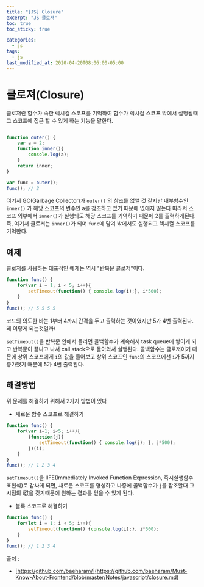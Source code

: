 ```yaml
---
title: "[JS] Closure"
excerpt: "JS 클로져"
toc: true
toc_sticky: true

categories:
  - js
tags:
  - js
last_modified_at: 2020-04-20T08:06:00-05:00
---
```


# 클로져(Closure)

클로저란 함수가 속한 렉시컬 스코프를 기억하여 함수가 렉시컬 스코프 밖에서 실행될때 그 스코프에 접근 할
수 있게 하는 기능을 말한다.

```js

function outer() {
    var a = 2;
    function inner(){
        console.log(a);
    }
    return inner;
}

var func = outer();
func(); // 2

```

여기서 GC(Garbage Collector)가 `outer()` 의 참조를 없앨 것 같지만 내부함수인 `inner()` 가 해당 스코프의 변수인 a를 참조하고 있기 때문에 없애지 않는다 따라서 스코프 외부에서 `inner()`가 실행되도 해당 스코프를 기억하기 때문에 2를 출력하게된다. 즉, 여기서 클로저는 `inner()`가 되며 `func`에 담겨 밖에서도 실행되고 렉시컬 스코프를 기억한다.


## 예제 

클로저를 사용하는 대표적인 예제는 역시 "반복문 클로저"이다.

```js
function func() {
    for(var i = 1; i < 5; i++){
        setTimeout(function() { console.log(i);}, i*500);
    }
}
func(); // 5 5 5 5
```

코드의 의도한 바는 1부터 4까지 간격을 두고 출력하는 것이였지만 5가 4번 출력된다. 왜 이렇게 되는것일까/

`setTimeout()`을 반복문 안에서 돌리면 콜백함수가 계속해서 task queue에 쌓이게 되고 반복문이 끝나고 나서 call stack으로 돌아와서 실행된다. 콜백함수는 클로저이기 때문에 상위 스코프에게 `i`의 값을 물어보고 상위 스코프인 `func`의 스코프에선 `i`가 5까지 증가했기 때문에 5가 4번 출력된다.


## 해결방법

위 문제를 해결하기 위해서 2가지 방법이 있다

+ 새로운 함수 스코프로 해결하기
```js
function func() {
    for(var i=1; i<5; i++){
        (function(j){
            setTimeout(function() { console.log(j); }, j*500);
        })(i);
    }
}
func(); // 1 2 3 4
```

`setTimeout()`을 IIFE(Immediately Invoked Function Expression, 즉시실행함수 표현식)로 감싸게 되면, 새로운 스코프를 형성하고 나중에 콜백함수가 `j`를 참조할때 그 시점의 i값을 갖기때문에 원하는 결과를 얻을 수 있게 된다.

+ 블록 스코프로 해결하기

```js
function func() {
    for(let i = 1; i < 5; i++){
        setTimeout(function() {console.log(i);}, i*500);
    }
}
func(); // 1 2 3 4
```

출처 :
+ [https://github.com/baeharam/](https://github.com/baeharam/Must-Know-About-Frontend/blob/master/Notes/javascript/closure.md)